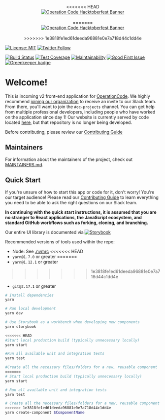 <div align="center">
<<<<<<< HEAD
  <br />
  <a href="https://operationcode.org">
    <img
      alt="Operation Code Hacktoberfest Banner"
      src="https://s3.amazonaws.com/operationcode-assets/operationcode-hacktoberfest-2018.png"
    >
  </a>
  <br />
  <br />
=======
  <br>
  <a href="https://operationcode.org">
    <img
      alt="Operation Code Hacktoberfest Banner"
      src="https://s3.amazonaws.com/operationcode-assets/branding/logos/large-blue-logo.png"
    >
  </a>
  <br>
  <br>
>>>>>>> 1e3818fe1ed61deeda96881e0e7a718d44c1dd4e
</div>

[![License: MIT](https://img.shields.io/badge/License-MIT-blue.svg)](https://opensource.org/licenses/MIT)
[![Twitter Follow](https://img.shields.io/twitter/follow/operation_code.svg?style=social&label=Follow&style=social)](https://twitter.com/operation_code)

[![Build Status](https://travis-ci.org/OperationCode/front-end.svg?branch=master)](https://travis-ci.org/OperationCode/front-end)
[![Test Coverage](https://api.codeclimate.com/v1/badges/5010b82ce5d8e319a597/test_coverage)](https://codeclimate.com/github/OperationCode/front-end/test_coverage)
[![Maintainability](https://api.codeclimate.com/v1/badges/5010b82ce5d8e319a597/maintainability)](https://codeclimate.com/github/OperationCode/front-end/maintainability)
[![Good First Issue](https://img.shields.io/github/issues/OperationCode/front-end/good%20first%20issue.svg)](https://github.com/OperationCode/front-end/issues?q=is%3Aopen+is%3Aissue+label%3A%22good+first+issue%22)
[![Greenkeeper badge](https://badges.greenkeeper.io/OperationCode/front-end.svg)](https://greenkeeper.io/)

# Welcome!

This is incoming v2 front-end application for [OperationCode](https://operationcode.org). We highly recommend [joining our organization](https://operationcode.org/join) to receive an invite to our Slack team. From there, you'll want to join the `#oc-projects` channel. You can get help from multiple professional developers, including people who have worked on the application since day 1! Our website is currently served by code located [here](https://github.com/operationcode/operationcode_frontend), but that repository is no longer being developed.

Before contributing, please review our [Contributing Guide](CONTRIBUTING.md)

## Maintainers

For information about the maintainers of the project, check out [MAINTAINERS.md](MAINTAINERS.md).

## Quick Start

If you're unsure of how to start this app or code for it, don't worry! You're our target audience!
Please read our [Contributing Guide](CONTRIBUTING.md) to learn everything you need to be able to ask the right questions on our Slack team.

**In continuing with the quick start instructions, it is assumed that you are no stranger to React applications, the JavaScript ecosystem, and standard GitHub workflows such as forking, cloning, and branching.**

Our entire UI library is documented via [![Storybook](https://github.com/storybooks/press/blob/master/badges/storybook.svg)](http://storybook.operationcode.org)

Recommended versions of tools used within the repo:

- Node: See [.nvmrc](https://github.com/OperationCode/front-end/blob/master/.nvmrc)
<<<<<<< HEAD
- `yarn@1.7.0` or greater
=======
- `yarn@1.12.1` or greater
>>>>>>> 1e3818fe1ed61deeda96881e0e7a718d44c1dd4e
- `git@2.17.1` or greater

```sh
# Install dependencies
yarn

# Run local development
yarn dev

# Use Storybook as a workbench when developing new components
yarn storybook

<<<<<<< HEAD
#Start local production build (typically unnecessary locally)
yarn start

#Run all available unit and integration tests
yarn test

#Create all the necessary files/folders for a new, reusable component
=======
# Start local production build (typically unnecessary locally)
yarn start

# Run all available unit and integration tests
yarn test

# Create all the necessary files/folders for a new, reusable component
>>>>>>> 1e3818fe1ed61deeda96881e0e7a718d44c1dd4e
yarn create-component $ComponentName
```
